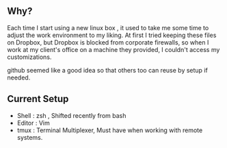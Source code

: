 Why?
---
Each time I start using a new linux box , it used to take me some time
to adjust the work environment to my liking.
At first I tried keeping these files on Dropbox, but Dropbox is blocked
from corporate firewalls, so when I work at my client's office 
on a machine they provided, I couldn't access my customizations.

github seemed like a good idea so that others too can reuse by setup if needed.

Current Setup
-------------

 * Shell : zsh , Shifted recently from bash
 * Editor : Vim
 * tmux : Terminal Multiplexer, Must have when working with remote systems.
